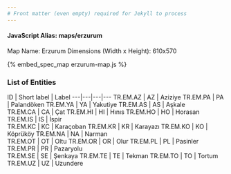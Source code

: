```yaml
---
# Front matter (even empty) required for Jekyll to process
---
```


#### JavaScript Alias: maps/erzurum

Map Name: Erzurum
Dimensions (Width x Height): 610x570



{% embed_spec_map erzurum-map.js %}

### List of Entities

ID | Short label | Label
---|---|---|---
TR.EM.AZ | AZ | Aziziye
TR.EM.PA | PA | Palandöken
TR.EM.YA | YA | Yakutiye
TR.EM.AS | AS | Aşkale		
TR.EM.CA | CA | Çat
TR.EM.HI | HI | Hınıs
TR.EM.HO | HO | Horasan
TR.EM.IS | IS | İspir		
TR.EM.KC | KC | Karaçoban
TR.EM.KR | KR | Karayazı
TR.EM.KO | KO | Köprüköy
TR.EM.NA | NA | Narman		
TR.EM.OT | OT | Oltu
TR.EM.OR | OR | Olur
TR.EM.PL | PL | Pasinler
TR.EM.PR | PR | Pazaryolu		
TR.EM.SE | SE | Şenkaya
TR.EM.TE | TE | Tekman
TR.EM.TO | TO | Tortum
TR.EM.UZ | UZ | Uzundere
